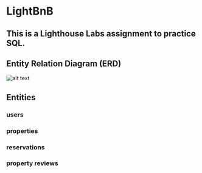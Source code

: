 # LightBnB
## This is a Lighthouse Labs assignment to practice SQL.

## Entity Relation Diagram (ERD) 
![alt text](http://url/to/img.png)

## Entities
### users
### properties
### reservations
### property reviews
